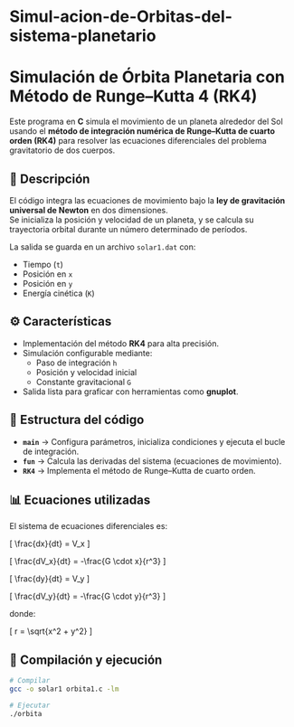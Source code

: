 # Simul-acion-de-Orbitas-del-sistema-planetario
# Simulación de Órbita Planetaria con Método de Runge–Kutta 4 (RK4)

Este programa en **C** simula el movimiento de un planeta alrededor del Sol usando el **método de integración numérica de Runge–Kutta de cuarto orden (RK4)** para resolver las ecuaciones diferenciales del problema gravitatorio de dos cuerpos.

## 📜 Descripción

El código integra las ecuaciones de movimiento bajo la **ley de gravitación universal de Newton** en dos dimensiones.  
Se inicializa la posición y velocidad de un planeta, y se calcula su trayectoria orbital durante un número determinado de períodos.

La salida se guarda en un archivo `solar1.dat` con:
- Tiempo (`t`)
- Posición en `x`
- Posición en `y`
- Energía cinética (`K`)

## ⚙️ Características

- Implementación del método **RK4** para alta precisión.
- Simulación configurable mediante:
  - Paso de integración `h`
  - Posición y velocidad inicial
  - Constante gravitacional `G`
- Salida lista para graficar con herramientas como **gnuplot**.

## 📂 Estructura del código

- **`main`** → Configura parámetros, inicializa condiciones y ejecuta el bucle de integración.
- **`fun`** → Calcula las derivadas del sistema (ecuaciones de movimiento).
- **`RK4`** → Implementa el método de Runge–Kutta de cuarto orden.

## 📊 Ecuaciones utilizadas

El sistema de ecuaciones diferenciales es:



\[
\frac{dx}{dt} = V_x
\]




\[
\frac{dV_x}{dt} = -\frac{G \cdot x}{r^3}
\]




\[
\frac{dy}{dt} = V_y
\]




\[
\frac{dV_y}{dt} = -\frac{G \cdot y}{r^3}
\]


donde:


\[
r = \sqrt{x^2 + y^2}
\]



## 🚀 Compilación y ejecución

```bash
# Compilar
gcc -o solar1 orbita1.c -lm

# Ejecutar
./orbita
